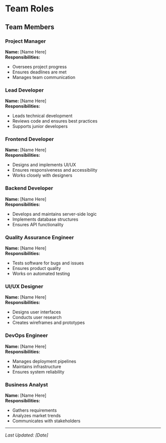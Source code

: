 # Team Roles

## Team Members

### Project Manager
**Name:** [Name Here]  
**Responsibilities:**
- Oversees project progress
- Ensures deadlines are met
- Manages team communication

### Lead Developer
**Name:** [Name Here]  
**Responsibilities:**
- Leads technical development
- Reviews code and ensures best practices
- Supports junior developers

### Frontend Developer
**Name:** [Name Here]  
**Responsibilities:**
- Designs and implements UI/UX
- Ensures responsiveness and accessibility
- Works closely with designers

### Backend Developer
**Name:** [Name Here]  
**Responsibilities:**
- Develops and maintains server-side logic
- Implements database structures
- Ensures API functionality

### Quality Assurance Engineer
**Name:** [Name Here]  
**Responsibilities:**
- Tests software for bugs and issues
- Ensures product quality
- Works on automated testing

### UI/UX Designer
**Name:** [Name Here]  
**Responsibilities:**
- Designs user interfaces
- Conducts user research
- Creates wireframes and prototypes

### DevOps Engineer
**Name:** [Name Here]  
**Responsibilities:**
- Manages deployment pipelines
- Maintains infrastructure
- Ensures system reliability

### Business Analyst
**Name:** [Name Here]  
**Responsibilities:**
- Gathers requirements
- Analyzes market trends
- Communicates with stakeholders

---

*Last Updated: [Date]*


